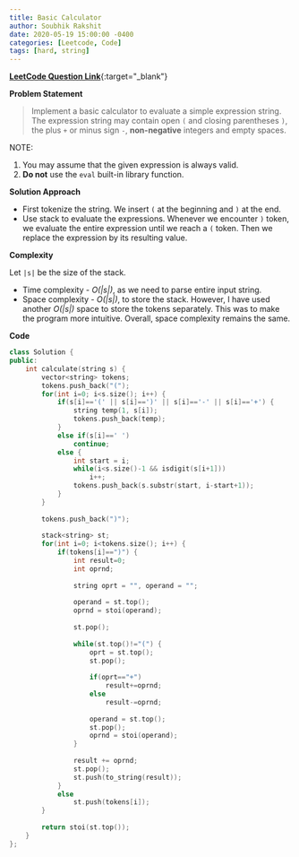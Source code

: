 ```yaml
---
title: Basic Calculator
author: Soubhik Rakshit
date: 2020-05-19 15:00:00 -0400
categories: [Leetcode, Code]
tags: [hard, string]
---
```


[**LeetCode Question Link**](https://leetcode.com/problems/basic-calculator/){:target="_blank"}

**Problem Statement**

> Implement a basic calculator to evaluate a simple expression string.
> The expression string may contain open `(` and closing parentheses `)`, the plus `+` or minus sign `-`, **non-negative** integers and empty spaces.

NOTE:

1. You may assume that the given expression is always valid.
2. **Do not** use the `eval` built-in library function.

**Solution Approach**

* First tokenize the string. We insert `(` at the beginning and `)` at the end.
* Use stack to evaluate the expressions. Whenever we encounter `)` token, we evaluate the entire expression until we reach a `(` token. Then we replace the expression by its resulting value.

**Complexity**

Let `|s|` be the size of the stack.
* Time complexity - _O(\|s\|)_, as we need to parse entire input string.
* Space complexity - _O(\|s\|)_, to store the stack. However, I have used another _O(\|s\|)_ space to store the tokens separately. This was to make the program more intuitive. Overall, space complexity remains the same.

**Code**

```c++
class Solution {
public:
    int calculate(string s) {
        vector<string> tokens;
        tokens.push_back("(");
        for(int i=0; i<s.size(); i++) {
            if(s[i]=='(' || s[i]==')' || s[i]=='-' || s[i]=='+') {
                string temp(1, s[i]);
                tokens.push_back(temp);
            }
            else if(s[i]==' ')
                continue;
            else {
                int start = i;
                while(i<s.size()-1 && isdigit(s[i+1]))
                    i++;
                tokens.push_back(s.substr(start, i-start+1));
            }
        }
        
        tokens.push_back(")");
        
        stack<string> st;
        for(int i=0; i<tokens.size(); i++) {
            if(tokens[i]==")") {
                int result=0;
                int oprnd;
                
                string oprt = "", operand = "";
                
                operand = st.top();
                oprnd = stoi(operand);
                
                st.pop();
                
                while(st.top()!="(") {
                    oprt = st.top();
                    st.pop();
                    
                    if(oprt=="+")
                        result+=oprnd;
                    else
                        result-=oprnd;
                    
                    operand = st.top();
                    st.pop();
                    oprnd = stoi(operand);
                }
                
                result += oprnd;
                st.pop();
                st.push(to_string(result));
            }
            else
                st.push(tokens[i]);
        }
        
        return stoi(st.top());
    }
};
```